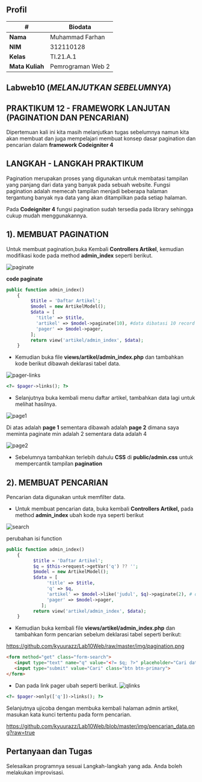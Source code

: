 




## Profil
| #               | Biodata           |
| --------------- | ----------------- |
| **Nama**        | Muhammad Farhan   |
| **NIM**         | 312110128         |
| **Kelas**       | TI.21.A.1         |
| **Mata Kuliah** | Pemrograman Web 2 |



## Labweb10 (***MELANJUTKAN SEBELUMNYA***)

## PRAKTIKUM 12 - FRAMEWORK LANJUTAN (PAGINATION DAN PENCARIAN)

Dipertemuan kali ini kita masih melanjutkan tugas sebelumnya namun kita akan membuat dan juga mempelajari membuat konsep dasar pagination dan pencarian dalam **framework Codeigniter 4**


## LANGKAH - LANGKAH PRAKTIKUM
Pagination merupakan proses yang digunakan untuk membatasi tampilan yang panjang dari data yang banyak pada sebuah website. Fungsi pagination adalah memecah tampilan menjadi beberapa halaman  tergantung banyak nya data yang akan ditampilkan pada setiap halaman.

Pada **Codeigniter 4** fungsi pagination sudah tersedia pada library sehingga cukup mudah menggunakannya.

## 1). MEMBUAT PAGINATION
Untuk membuat pagination,buka Kembali **Controllers Artikel**, kemudian modifikasi kode pada method **admin_index** seperti berikut.

![paginate](img/paginate.png)

**code paginate**
```php
public function admin_index()
    {
         $title = 'Daftar Artikel';
         $model = new ArtikelModel();
         $data = [
           'title' => $title,
           'artikel' => $model->paginate(10), #data dibatasi 10 record perhalaman
           'pager' => $model->pager,
         ];
         return view('artikel/admin_index', $data);
    }
```

* Kemudian buka file **views/artikel/admin_index.php** dan tambahkan kode berikut dibawah deklarasi tabel data.

![pager-links](img/pagerlink.png)

```php
<?= $pager->links(); ?>
```

* Selanjutnya buka kembali menu daftar artikel, tambahkan data lagi untuk melihat hasilnya.

![page1](img/page1.png)

Di atas adalah **page 1** sementara dibawah adalah **page 2** dimana saya meminta paginate min adalah 2 sementara data adalah 4

![page2](img/page2.png)

* Sebelumnya tambahkan terlebih dahulu **CSS** di **public/admin.css** untuk mempercantik tampilan **pagination**

## 2). MEMBUAT PENCARIAN
Pencarian data digunakan untuk memfilter data.

* Untuk membuat pencarian data, buka kembali **Controllers Artikel,** pada method **admin_index** ubah kode nya seperti berikut

![search](img/search.png)

perubahan isi function
```php
public function admin_index()
    {
	      $title = 'Daftar Artikel';
	      $q = $this->request->getVar('q') ?? '';
	      $model = new ArtikelModel();
	      $data = [
	           'title' => $title,
	           'q' => $q,
	           'artikel' => $model->like('judul', $q)->paginate(2), # data dibatasi 2 record per halaman
	           'pager' => $model->pager,
	         ];
	      return view('artikel/admin_index', $data);
    }
```

* Kemudian buka kembali file **views/artikel/admin_index.php** dan tambahkan form pencarian sebelum deklarasi tabel seperti berikut:

https://github.com/kyuurazz/Lab10Web/raw/master/img/pagination.png

```html
<form method="get" class="form-search">
   <input type="text" name="q" value="<?= $q; ?>" placeholder="Cari data">
   <input type="submit" value="Cari" class="btn btn-primary">
</form>
```

* Dan pada link pager ubah seperti berikut.
![qlinks](img/qlinks.png)

```php
<?= $pager->only(['q'])->links(); ?>
```

Selanjutnya ujicoba dengan membuka kembali halaman admin artikel, masukan kata kunci tertentu pada form pencarian.

https://github.com/kyuurazz/Lab10Web/blob/master/img/pencarian_data.png?raw=true

## Pertanyaan dan Tugas

Selesaikan programnya sesuai Langkah-langkah yang ada. Anda boleh melakukan
improvisasi.

